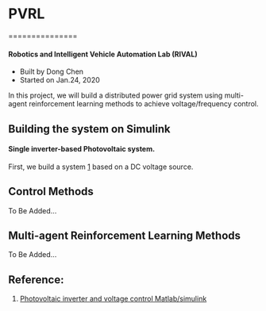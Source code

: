 # PVRL
===============
#### Robotics and Intelligent Vehicle Automation Lab (RIVAL)
- Built by Dong Chen
- Started on Jan.24, 2020

In this project, we will build a distributed power grid system using multi-agent reinforcement learning methods to achieve voltage/frequency control.

## Building the system on Simulink

#### Single inverter-based Photovoltaic system.

First, we build a system [1](https://www.youtube.com/watch?v=A9FhgHS1JsE) based on a DC voltage source. 

## Control Methods

To Be Added...

## Multi-agent Reinforcement Learning Methods

To Be Added...


## Reference:

1. [Photovoltaic inverter and voltage control Matlab/simulink](https://www.youtube.com/watch?v=A9FhgHS1JsE)
